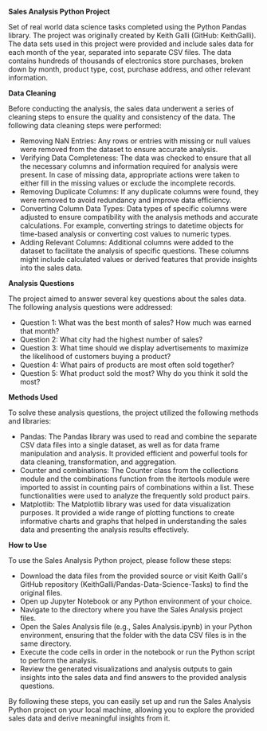 **Sales Analysis Python Project**

Set of real world data science tasks completed using the Python Pandas library. The project was originally created by Keith Galli (GitHub: KeithGalli). 
The data sets used in this project were provided and include sales data for each month of the year, separated into separate CSV files. The data contains hundreds of thousands of electronics store purchases, broken down by month, product type, cost, purchase address, and other relevant information.

**Data Cleaning**

Before conducting the analysis, the sales data underwent a series of cleaning steps to ensure the quality and consistency of the data. The following data cleaning steps were performed:
- Removing NaN Entries: Any rows or entries with missing or null values were removed from the dataset to ensure accurate analysis.
- Verifying Data Completeness: The data was checked to ensure that all the necessary columns and information required for analysis were present. In case of missing data, appropriate actions were taken to either fill in the missing values or exclude the incomplete records.
- Removing Duplicate Columns: If any duplicate columns were found, they were removed to avoid redundancy and improve data efficiency.
- Converting Column Data Types: Data types of specific columns were adjusted to ensure compatibility with the analysis methods and accurate calculations. For example, converting strings to datetime objects for time-based analysis or converting cost values to numeric types.
- Adding Relevant Columns: Additional columns were added to the dataset to facilitate the analysis of specific questions. These columns might include calculated values or derived features that provide insights into the sales data.

**Analysis Questions**

The project aimed to answer several key questions about the sales data. The following analysis questions were addressed:
- Question 1: What was the best month of sales? How much was earned that month?
- Question 2: What city had the highest number of sales?
- Question 3: What time should we display advertisements to maximize the likelihood of customers buying a product?
- Question 4: What pairs of products are most often sold together?
- Question 5: What product sold the most? Why do you think it sold the most?

**Methods Used**

To solve these analysis questions, the project utilized the following methods and libraries:
- Pandas: The Pandas library was used to read and combine the separate CSV data files into a single dataset, as well as for data frame manipulation and analysis. It provided efficient and powerful tools for data cleaning, transformation, and aggregation.
- Counter and combinations: The Counter class from the collections module and the combinations function from the itertools module were imported to assist in counting pairs of combinations within a list. These functionalities were used to analyze the frequently sold product pairs.
- Matplotlib: The Matplotlib library was used for data visualization purposes. It provided a wide range of plotting functions to create informative charts and graphs that helped in understanding the sales data and presenting the analysis results effectively.

**How to Use**

To use the Sales Analysis Python project, please follow these steps:
- Download the data files from the provided source or visit Keith Galli's GitHub repository (KeithGalli/Pandas-Data-Science-Tasks) to find the original files.
- Open up Jupyter Notebook or any Python environment of your choice.
- Navigate to the directory where you have the Sales Analysis project files.
- Open the Sales Analysis file (e.g., Sales Analysis.ipynb) in your Python environment, ensuring that the folder with the data CSV files is in the same directory.
- Execute the code cells in order in the notebook or run the Python script to perform the analysis.
- Review the generated visualizations and analysis outputs to gain insights into the sales data and find answers to the provided analysis questions.

By following these steps, you can easily set up and run the Sales Analysis Python project on your local machine, allowing you to explore the provided sales data and derive meaningful insights from it.
